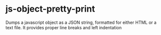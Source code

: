 js-object-pretty-print
======================

Dumps a javascript object as a JSON string, formatted for either HTML or a text file. It provides proper line breaks and left indentation
